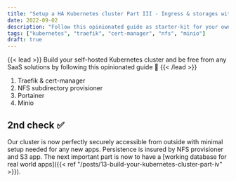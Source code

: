 ```yaml
---
title: "Setup a HA Kubernetes cluster Part III - Ingress & storages with NFS & S3"
date: 2022-09-02
description: "Follow this opinionated guide as starter-kit for your own Kubernetes platform..."
tags: ["kubernetes", "traefik", "cert-manager", "nfs", "minio"]
draft: true
---
```


{{< lead >}}
Build your self-hosted Kubernetes cluster and be free from any SaaS solutions by following this opinionated guide 🎉
{{< /lead >}}

1. Traefik & cert-manager
2. NFS subdirectory provisioner
3. Portainer
4. Minio

## 2nd check ✅

Our cluster is now perfectly securely accessible from outside with minimal setup needed for any new apps. Persistence is insured by NFS provisioner and S3 app. The next important part is now to have a [working database for real world apps]({{< ref "/posts/13-build-your-kubernetes-cluster-part-iv" >}}).
